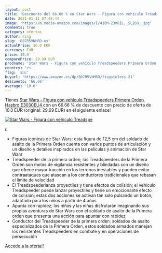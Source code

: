 ```yaml
---
layout: post
title: 'Descuento del 66.66 % en Star Wars - Figura con vehículo Treadspe'
date: 2021-01-11 07:49:44
image: 'https://m.media-amazon.com/images/I/410M-23m0IL._SL200_.jpg'
comments: true
category: ofertas
author: ring
slug: 'B07R5VNMRD-es'
actualPrice: 10.0 EUR
currency: EUR
price: 10.0
comparePrice: 29.99 EUR
prodname: 'Star Wars - Figura con vehículo Treadspeeders Primera Orden  Hasbro E3030EU4 '
country: 'es'
flag: '🇪🇸'
buyurl: 'https://www.amazon.es/dp/B07R5VNMRD/?tag=tolees-21'
descuento: '66.66'
average: '10.0'
---
```


Tienes [Star Wars - Figura con vehículo Treadspeeders Primera Orden  Hasbro E3030EU4 ](https://www.amazon.es/dp/B07R5VNMRD/?tag=tolees-21) con un 66.66 % de descuento con precio de oferta de 10.0 EUR (original: 29.99 EUR) en el siguiente enlace!

[![Star Wars - Figura con vehículo Treadspe](https://m.media-amazon.com/images/I/410M-23m0IL._SL200_.jpg)](https://www.amazon.es/dp/B07R5VNMRD/?tag=tolees-21)

ℹ️:

- Figuras icónicas de Star Wars; esta figura de 12,5 cm del soldado de asalto de la Primera Orden cuenta con varios puntos de articulación y un diseño y detalles inspirados en las películas y animación de Star Wars
- Treadspeeder de la primera orden; los Treadspeeders de la Primera Orden son motos de vigilancia resistentes y blindadas con un diseño que ofrece mayor tracción en los terrenos inestables y pueden evitar contraataques que atascan a los conductores tradicionales que rebasan el límite de velocidad
- El Treadspeederlanza proyectiles y tiene efectos de colisión; el vehículo Treadspeeder puede lanzar proyectiles y tiene un emocionante efecto de colisión; estas dos acciones se activan tan solo pulsando un botón, adaptado para los niños a partir de 4 años
- Apunta con rapidez; los niños y las niñas disfrutarán imaginando sus propias aventuras de Star Wars con el soldado de asalto de la Primera orden que presenta una acción para apuntar con rapidez
- Conductor del Treadspeeder de la primera orden; soldados de asalto especializados de la Primera Orden, estos soldados armados manejan los resistentes Treadspeeders en combate y en operaciones de persecución

[Accede a la oferta!!](https://www.amazon.es/dp/B07R5VNMRD/?tag=tolees-21)

